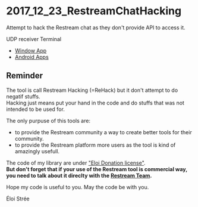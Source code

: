 # 2017_12_23_RestreamChatHacking
Attempt to hack the Restream chat as they don't provide API to access it.

UDP receiver Terminal
- [Window App](https://www.google.com/search?q=udp+sender+reciever&oq=udp+sender+reciever&aqs=chrome..69i57j0l5.3600j0j7&sourceid=chrome&ie=UTF-8)
- [Android Apps](https://play.google.com/store/search?q=udp%20terminal&c=apps&hl=fr)

## Reminder
The tool is call Restream Hacking (=ReHack) but it don't attempt to do negatif stuffs.  
Hacking just means put your hand in the code and do stuffs that was not intended to be used for.  

The only purpuse of this tools are:  
- to provide the Restream community a way to create better tools for their community.  
- to provide the Restream platform more users as the tool is kind of amazingly usefull.  

The code of my library are under ["Eloi Donation license"](https://eloistree.page.link/license).  
**But don't forget that if your use of the Restream tool is commercial way, you need to talk about it direclty with the [Restream Team](https://restream.io/).**  

Hope my code is useful to you. 
May the code be with you.  

Éloi Strée
